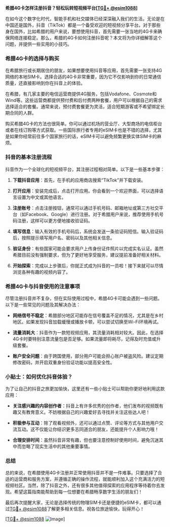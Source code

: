 **希腊4G卡怎样注册抖音？轻松玩转短视频平台[[TG💪+ @esim1088](https://t.me/s/esim1088)]**

在如今这个数字化时代，智能手机和社交媒体已经深深融入我们的生活。无论是在中国还是国外，抖音（TikTok）都是一个备受欢迎的短视频分享平台。对于那些身在国外，比如希腊的用户来说，要想使用抖音，首先需要一张当地的4G卡来确保网络连接稳定。那么，希腊的4G卡如何注册抖音呢？本文将为你详细解答这个问题，并提供一些实用的小技巧。

### 希腊4G卡的选择与购买

在希腊旅行或长期居住的朋友，如果想要使用抖音等应用，首先需要一张支持4G网络的本地SIM卡。选择合适的4G卡非常重要，因为它不仅影响到你的日常通信质量，还直接影响到你在抖音上的体验。

在希腊，有几家主要的电信运营商提供4G服务，包括Vodafone、Cosmote和Wind等。这些运营商都提供预付费和后付费两种套餐，用户可以根据自己的需求选择适合的套餐。通常来说，预付费套餐更为灵活，适合短期游客或不希望绑定长期合同的人群。

购买希腊4G卡的方法也很简单。你可以通过机场的营业厅、大型商场的电信柜台或者在线订购等方式获取。一些国际旅行者专用的eSIM卡也是不错的选择，尤其是如果你经常前往多个国家旅行的话，eSIM卡可以避免频繁更换实体SIM卡的麻烦。

### 抖音的基本注册流程

抖音作为一个全球化的短视频平台，其注册过程相对简单。以下是一些基本步骤：

1. **下载抖音应用**：首先，在手机的应用商店搜索“TikTok”并下载安装。
   
2. **打开应用**：安装完成后，点击打开应用。你会看到一个欢迎界面，可以选择语言设置为中文或其他语言。

3. **注册账号**：点击注册按钮，通常可以通过手机号码、邮箱地址或第三方社交平台（如Facebook、Google）进行注册。对于希腊用户来说，推荐使用手机号码注册，这样可以更方便地接收验证码。

4. **填写信息**：输入有效的手机号码后，系统会发送一条验证码短信。输入验证码后，按照提示填写用户名、密码以及其他相关信息。

5. **验证身份**：有些国家可能会要求用户上传身份证件照片以完成实名认证。虽然希腊目前没有强制要求，但为了更好地享受服务，建议提前准备好相关材料。

6. **开始探索**：完成以上步骤后，你就正式成为抖音的一员啦！接下来就可以尽情浏览各种有趣的视频内容了。

### 希腊4G卡与抖音使用的注意事项

尽管注册抖音并不复杂，但在实际使用过程中，希腊4G卡可能会遇到一些问题。以下是一些常见的问题及其解决办法：

- **网络信号不稳定**：希腊部分地区可能存在信号覆盖不足的情况，尤其是在乡村地区。如果发现抖音加载缓慢或播放卡顿，可以尝试切换至Wi-Fi环境再试。
  
- **流量消耗大**：抖音作为一款短视频应用，其流量消耗相对较大。因此，在选择4G卡时要特别注意流量包是否足够。如果流量即将耗尽，记得及时充值或升级套餐。

- **账户安全问题**：由于跨国使用，部分用户可能会担心账户被盗风险。建议定期修改密码，并开启双重身份验证功能以提高安全性。

### 小贴士：如何优化抖音体验？

为了让自己的抖音之旅更加愉快，这里还有一些小贴士可以帮助你更好地利用这款应用：

- **关注感兴趣的内容创作者**：抖音上有许多优秀的创作者，他们发布的视频既有趣又有教育意义。不妨根据自己的兴趣爱好去寻找并关注这些达人吧！

- **积极参与互动**：除了观看视频外，还可以通过点赞、评论等方式与其他用户交流互动。这不仅能让你结识更多志同道合的朋友，还能提升个人影响力哦！

- **合理安排时间**：虽然抖音非常有趣，但也要注意控制好使用时间，避免沉迷其中而忽略了现实生活中的其他重要事情。

### 总结

总的来说，在希腊使用4G卡注册并正常使用抖音并不是一件难事。只要选择了合适的运营商和服务方案，并遵循正确的操作流程，就能顺利加入这个充满活力的短视频社区。当然，除了抖音之外，还有很多其他值得探索的应用程序等待着你去发现。希望这篇指南能帮助到每一位想要在希腊畅享数字生活的朋友们！

最后再次提醒大家，无论是选择传统的物理SIM卡还是便捷的eSIM卡，都可以通过[TG💪+ @esim1088](https://t.me/s/esim1088)了解更多相关信息。祝各位旅途愉快，玩得开心！

[[TG💪+ @esim1088](https://t.me/s/esim1088) ![Image](https://i.postimg.cc/4NQfJmqS/Snipaste-2025-05-13-00-14-12.png)]